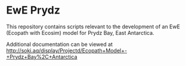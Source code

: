 # EwE Prydz
This repository contains scripts relevant to the development of an EwE (Ecopath with Ecosim) model for Prydz Bay, East Antarctica.

Additional documentation can be viewed at http://soki.aq/display/Projectd/Ecopath+Model+-+Prydz+Bay%2C+Antarctica
